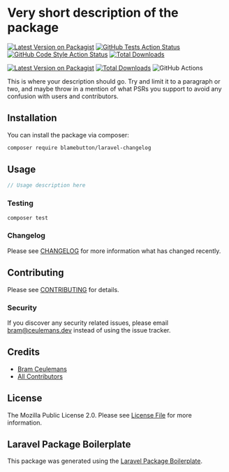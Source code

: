 # Very short description of the package

[![Latest Version on Packagist](https://img.shields.io/packagist/v/blamebutton/laravel-changelog.svg?style=flat-square)](https://packagist.org/packages/blamebutton/laravel-changelog)
[![GitHub Tests Action Status](https://img.shields.io/github/workflow/status/blamebutton/laravel-changelog/run-tests?label=tests)](https://github.com/blamebutton/laravel-changelog/actions?query=workflow%3Arun-tests+branch%3Amain)
[![GitHub Code Style Action Status](https://img.shields.io/github/workflow/status/blamebutton/laravel-changelog/Check%20&%20fix%20styling?label=code%20style)](https://github.com/blamebutton/laravel-changelog/actions?query=workflow%3A"Check+%26+fix+styling"+branch%3Amain)
[![Total Downloads](https://img.shields.io/packagist/dt/blamebutton/laravel-changelog.svg?style=flat-square)](https://packagist.org/packages/blamebutton/laravel-changelog)


[![Latest Version on Packagist](https://img.shields.io/packagist/v/blamebutton/laravel-changelog.svg?style=flat-square)](https://packagist.org/packages/blamebutton/laravel-changelog)
[![Total Downloads](https://img.shields.io/packagist/dt/blamebutton/laravel-changelog.svg?style=flat-square)](https://packagist.org/packages/blamebutton/laravel-changelog)
![GitHub Actions](https://github.com/blamebutton/laravel-changelog/actions/workflows/main.yml/badge.svg)

This is where your description should go. Try and limit it to a paragraph or two, and maybe throw in a mention of what PSRs you support to avoid any confusion with users and contributors.

## Installation

You can install the package via composer:

```bash
composer require blamebutton/laravel-changelog
```

## Usage

```php
// Usage description here
```

### Testing

```bash
composer test
```

### Changelog

Please see [CHANGELOG](CHANGELOG.md) for more information what has changed recently.

## Contributing

Please see [CONTRIBUTING](CONTRIBUTING.md) for details.

### Security

If you discover any security related issues, please email bram@ceulemans.dev instead of using the issue tracker.

## Credits

-   [Bram Ceulemans](https://github.com/blamebutton)
-   [All Contributors](../../contributors)

## License

The Mozilla Public License 2.0. Please see [License File](LICENSE.md) for more information.

## Laravel Package Boilerplate

This package was generated using the [Laravel Package Boilerplate](https://laravelpackageboilerplate.com).
